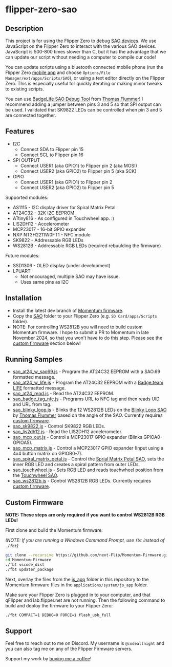 # flipper-zero-sao

## Description
This project is for using the Flipper Zero to debug [SAO devices](https://hackaday.io/search?term=SAO). We use JavaScript on the Flipper Zero to interact with the various SAO devices. JavaScript is 500-800 times slower than C, but it has the advantage that we can update our script without needing a computer to compile our code!

You can update scripts using a bluetooth connected mobile phone (run the Flipper Zero [mobile app](https://flipperzero.one/downloads) and choose `Options/File Manager/ext/apps/Scripts/SAO`), or using a text editor directly on the Flipper Zero. This is especially useful for quickly iterating or making minor tweaks to existing scripts.

You can use [BadgeLife SAO Debug Tool](https://github.com/flummer/flipper-zero-sao-debug) from [Thomas Flummer](https://hackaday.io/tf)! I recommend adding a jumper between pins 3 and 5 so that SPI output can be used. I validated that SK9822 LEDs can be controlled when pin 3 and 5 are connected together.

## Features
- I2C
  - Connect SDA to Flipper pin 15
  - Connect SCL to Flipper pin 16
- SPI OUTPUT
  - Connect USER1 (aka GPIO1) to Flipper pin 2 (aka MOSI)
  - Connect USER2 (aka GPIO2) to Flipper pin 5 (aka SCK)
- GPIO
  - Connect USER1 (aka GPIO1) to Flipper pin 2
  - Connect USER2 (aka GPIO2) to Flipper pin 5

Supported modules:
- AS1115 - I2C display driver for Spiral Matrix Petal
- AT24C32 - 32K I2C EEPROM
- ATtiny816 - As configured in Touchwheel app. :)
- LIS2DH12 - Accelerometer
- MCP23017 - 16-bit GPIO expander
- NXP NT3H2211W0FT1 - NFC module
- SK9822 - Addressable RGB LEDs
- WS2812B - Addressable RGB LEDs (required rebuulding the firmware)

Future modules:
- SSD1306 - OLED display (under development)
- LPUART
  - Not encouraged, multiple SAO may have issue.
  - Uses same pins as I2C

## Installation
- Install the latest dev branch of [Momentum firmware](https://momentum-fw.dev/update/).
- Copy the [SAO](./js_app/examples/apps/Scripts/) folder to your Flipper Zero (e.g. `SD Card/apps/Scripts` folder).
- NOTE: For controlling WS2812B you will need to build custom Momentum firmware. I hope to submit a PR to Momentum in late November 2024, so that you won't have to do this step. Please see the [custom firmware](#custom-firmware) section below!

## Running Samples
- [sao_at24_w_sao69.js](./js_app/examples/apps/Scripts/SAO/sao_at24_w_sao69.js) - Program the AT24C32 EEPROM with a SAO.69 formatted message.
- [sao_at24_w_life.js](./js_app/examples/apps/Scripts/SAO/sao_at24_w_life.js) - Program the AT24C32 EEPROM with a [Badge.team LIFE](https://badge.team/docs/standards/sao/binary_descriptor/) formatted message.
- [sao_at24_read.js](./js_app/examples/apps/Scripts/SAO/sao_at24_read.js) - Read the AT24C32 EEPROM.
- [sao_badge_tag_nfc.js](./js_app/examples/apps/Scripts/SAO/sao_badge_tag_nfc.js) - Programs URL to NFC tag and then reads UID and URL from tag.
- [sao_blinky_loop.js](./js_app/examples/apps/Scripts/SAO/sao_blinky_loop.js) - Blinks the 12 WS2812B LEDs on the [Blinky Loop SAO](https://hackaday.io/project/198163-blinky-loop-sao) by [Thomas Flummer](https://hackaday.io/tf) based on the angle of the SAO. Currently requires [custom firmware](#custom-firmware).
- [sao_sk9822.js](./js_app/examples/apps/Scripts/SAO/sao_sk9822.js) - Control SK9822 RGB LEDs.
- [sao_lis2dh12.js](./js_app/examples/apps/Scripts/SAO/sao_lis2dh12.js) - Read the LIS2DH12 accelerometer.
- [sao_mcp_out.js](./js_app/examples/apps/Scripts/SAO/sao_mcp_out.js) - Control a MCP23017 GPIO expander (Blinks GPIOA0-GPIOA5).
- [sao_mcp_matrix.js](./js_app/examples/apps/Scripts/SAO/sao_mcp_matrix.js) - Control a MCP23017 GPIO expander (Input using a 4x4 button matrix on GPIOB0-7).
- [sao_spiral_matrix_petal.js](./js_app/examples/apps/Scripts/SAO/sao_spiral_matrix_petal.js) - Control the [Sprial Matrix Petal SAO](https://github.com/Hack-a-Day/2024-Supercon-8-Add-On-Badge/tree/main/hardware/sao/petal_matrix), sets the inner RGB LED and creates a spiral pattern from outer LEDs.
- [sao_touchwheel.js](./js_app/examples/apps/Scripts/SAO/sao_touchwheel.js) - Sets RGB LED and reads touchwheel position from the [Touchwheel SAO](https://github.com/todbot/TouchwheelSAO).
- [sao_ws2812b.js](./js_app/examples/apps/Scripts/SAO/sao_ws2812b.js) - Control WS2812B RGB LEDs. Currently requires [custom firmware](#custom-firmware).

## Custom Firmware
**NOTE: These steps are only required if you want to control WS2812B RGB LEDs!**

First clone and build the Momentum firmware:

_(NOTE: If you are running a Windows Command Prompt, use `fbt` instead of `./fbt`)_

```bash
git clone --recursive https://github.com/next-Flip/Momentum-Firmware.git
cd Momentum-Firmware
./fbt vscode_dist
./fbt updater_package
```

Next, overlay the files from the [js_app](./js_app/) folder in this repository to the Momentum firmware files in the `applications/system/js_app` folder.

Make sure your Flipper Zero is plugged in to your computer, and that qFlipper and lab.flipper.net are not running. Then the following command to build and deploy the firmware to your Flipper Zero:

```bash
./fbt COMPACT=1 DEBUG=0 FORCE=1 flash_usb_full 
```

## Support
Feel free to reach out to me on Discord. My username is `@codeallnight` and you can also tag me on any of the Flipper Firmware servers.

Support my work by [buying me a coffee](https://www.ko-fi.com/codeallnight)!